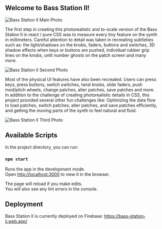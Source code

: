 ## Welcome to Bass Station II!

![Bass Station II Main Photo](https://dereklouis.github.io/photos/bassstation/bassstation0.jpg)

The first step in creating this photorealistic and to-scale version of the Bass Station II in react / pure CSS was to measure every tiny feature on the synth in millimeters. Careful attention to detail was taken in recreating subtleties such as: the light/shadows on the knobs, faders, buttons and switches, 3D shadow effects when keys or buttons are pushed, individual rubber grip lines on the knobs, unlit number ghosts on the patch screen and many more.

![Bass Station II Second Photo](https://dereklouis.github.io/photos/bassstation/bassstation3.jpg)

Most of the physical UI features have also been recreated. Users can press keys, press buttons, switch switches, twist knobs, slide faders, push mod/pitch wheels, change patches, alter patches, save patches and more. In addition to the challenge of creating photorealistic details in CSS, this project provided several other fun challenges like: Optimizing the data flow to load patches, switch patches, alter patches, and save patches efficiently, and getting the moving parts of the synth to feel natural and fluid.

![Bass Station II Third Photo](https://dereklouis.github.io/photos/bassstation/bassstation4.jpg)

<!-- ## Video Walkthrough -->

<!-- [![Video walkthrough for Pasta Friends](https://img.youtube.com/vi/WjHiIO-iXtw/0.jpg)](http://www.youtube.com/watch?v=WjHiIO-iXtw) -->

## Available Scripts

In the project directory, you can run:

### `npm start`

Runs the app in the development mode.\
Open [http://localhost:3000](http://localhost:3000) to view it in the browser.

The page will reload if you make edits.\
You will also see any lint errors in the console.

## Deployment

Bass Station II is currently deployed on Firebase: https://bass-station-ii.web.app/
